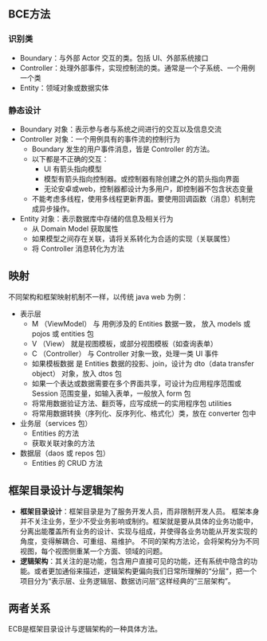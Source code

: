 
## BCE方法
### 识别类
- Boundary：与外部 Actor 交互的类。包括 UI、外部系统接口
- Controller：处理外部事件，实现控制流的类。通常是一个子系统、一个用例一个类
- Entity：领域对象或数据实体

### 静态设计
- Boundary 对象：表示参与者与系统之间进行的交互以及信息交流
- Controller 对象：一个用例具有的事件流的控制行为
	- Boundary 发生的用户事件消息，皆是 Controller 的方法。
	- 以下都是不正确的交互：
		- UI 有箭头指向模型
		- 模型有箭头指向控制器。或控制器有除创建之外的箭头指向界面
		- 无论安卓或web，控制器都设计为多用户，即控制器不包含状态变量
	- 不能考虑多线程，使用多线程更新界面。要使用回调函数（消息）机制完成异步操作。
- Entity 对象：表示数据库中存储的信息及相关行为
	- 从 Domain Model 获取属性
	- 如果模型之间存在关联，请将关系转化为合适的实现（关联属性）
	- 将 Controller 消息转化为方法

## 映射
不同架构和框架映射机制不一样，以传统 java web 为例：

- 表示层
  - M （ViewModel） 与 用例涉及的 Entities 数据一致， 放入 models 或 pojos 或 entities 包
  - V （View） 就是视图模板，或部分视图模板（如查询表单）
  - C （Controller） 与 Controller 对象一致，处理一类 UI 事件
  - 如果模板数据 是 Entities 数据的投影、join，设计为 dto（data transfer object） 对象，放入 dtos 包
  - 如果一个表达或数据需要在多个界面共享，可设计为应用程序范围或 Session 范围变量，如输入表单，一般放入 form 包
  - 将常用数据验证方法、翻页等，应写成统一的实用程序包 utilities
  - 将常用数据转换（序列化、反序列化、格式化）类，放在 converter 包中
- 业务层（services 包）
  - Entities 的方法
  - 获取关联对象的方法
- 数据层（daos 或 repos 包）
  - Entities 的 CRUD 方法

## 框架目录设计与逻辑架构
- **框架目录设计**：框架目录是为了服务开发人员，而非限制开发人员。 框架本身并不关注业务，至少不受业务影响或制约。框架就是要从具体的业务功能中，分离出能覆盖所有业务的设计、实现与组成，并使得各业务功能从开发实现的角度，变得解耦合、可重组、易维护。 不同的架构方法论，会将架构分为不同视图，每个视图侧重某一个方面、领域的问题。
- **逻辑架构**：其关注的是功能，包含用户直接可见的功能，还有系统中隐含的功能。或者更加通俗来描述，逻辑架构更偏向我们日常所理解的“分层”，把一个项目分为“表示层、业务逻辑层、数据访问层”这样经典的“三层架构”。

## 两者关系
ECB是框架目录设计与逻辑架构的一种具体方法。
